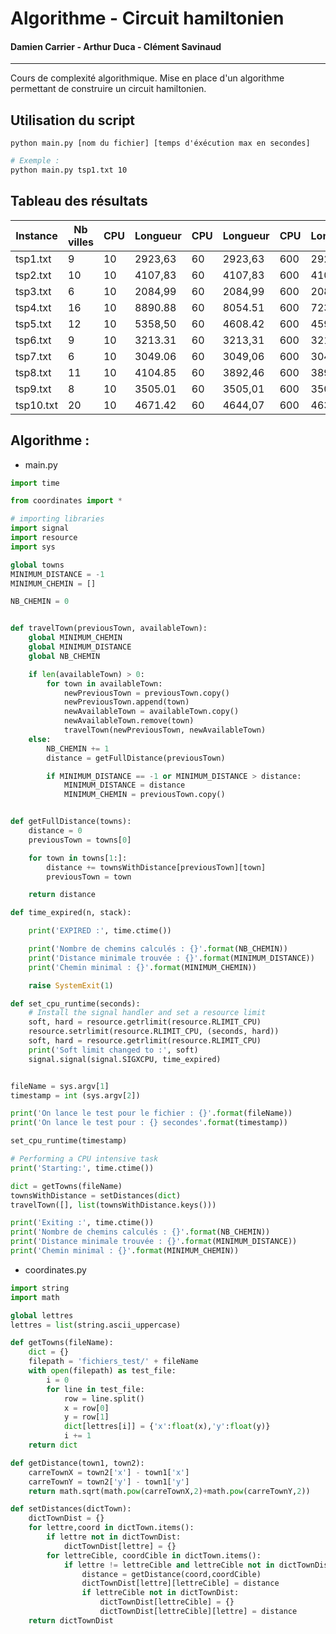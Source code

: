 # Algorithme - Circuit hamiltonien
#### Damien Carrier - Arthur Duca - Clément Savinaud

---

Cours de complexité algorithmique.
Mise en place d'un algorithme permettant de construire un circuit hamiltonien.

## Utilisation du script
```text
python main.py [nom du fichier] [temps d'éxécution max en secondes]
```

```bash
# Exemple : 
python main.py tsp1.txt 10
```

## Tableau des résultats

| Instance  | Nb villes | CPU  | Longueur | CPU  | Longueur | CPU  | Longueur |
| --------- | --------- | ---- | -------- | ---- | -------- | ---- | -------- |
| tsp1.txt  | 9         | 10   | 2923,63  | 60   | 2923,63  | 600  | 2923,63  |
| tsp2.txt  | 10        | 10   | 4107,83  | 60   | 4107,83  | 600  | 4107,83  |
| tsp3.txt  | 6         | 10   | 2084,99  | 60   | 2084,99  | 600  | 2084,99  |
| tsp4.txt  | 16        | 10   | 8890.88  | 60   | 8054.51  | 600  | 7238.65  |
| tsp5.txt  | 12        | 10   | 5358,50  | 60   | 4608.42  | 600  | 4592.72  |
| tsp6.txt  | 9         | 10   | 3213.31  | 60   | 3213,31  | 600  | 3213.31  |
| tsp7.txt  | 6         | 10   | 3049.06  | 60   | 3049,06  | 600  | 3049,06  |
| tsp8.txt  | 11        | 10   | 4104.85  | 60   | 3892,46  | 600  | 3892.46  |
| tsp9.txt  | 8         | 10   | 3505.01  | 60   | 3505,01  | 600  | 3505,01  |
| tsp10.txt | 20        | 10   | 4671.42  | 60   | 4644,07  | 600  | 4631,37  |

## Algorithme :

* main.py
```python
import time

from coordinates import *

# importing libraries
import signal
import resource
import sys

global towns
MINIMUM_DISTANCE = -1
MINIMUM_CHEMIN = []

NB_CHEMIN = 0


def travelTown(previousTown, availableTown):
    global MINIMUM_CHEMIN
    global MINIMUM_DISTANCE
    global NB_CHEMIN

    if len(availableTown) > 0:
        for town in availableTown:
            newPreviousTown = previousTown.copy()
            newPreviousTown.append(town)
            newAvailableTown = availableTown.copy()
            newAvailableTown.remove(town)
            travelTown(newPreviousTown, newAvailableTown)
    else:
        NB_CHEMIN += 1
        distance = getFullDistance(previousTown)

        if MINIMUM_DISTANCE == -1 or MINIMUM_DISTANCE > distance:
            MINIMUM_DISTANCE = distance
            MINIMUM_CHEMIN = previousTown.copy()


def getFullDistance(towns):
    distance = 0
    previousTown = towns[0]

    for town in towns[1:]:
        distance += townsWithDistance[previousTown][town]
        previousTown = town

    return distance

def time_expired(n, stack):

    print('EXPIRED :', time.ctime())

    print('Nombre de chemins calculés : {}'.format(NB_CHEMIN))
    print('Distance minimale trouvée : {}'.format(MINIMUM_DISTANCE))
    print('Chemin minimal : {}'.format(MINIMUM_CHEMIN))

    raise SystemExit(1)

def set_cpu_runtime(seconds):
    # Install the signal handler and set a resource limit
    soft, hard = resource.getrlimit(resource.RLIMIT_CPU)
    resource.setrlimit(resource.RLIMIT_CPU, (seconds, hard))
    soft, hard = resource.getrlimit(resource.RLIMIT_CPU)
    print('Soft limit changed to :', soft)
    signal.signal(signal.SIGXCPU, time_expired)


fileName = sys.argv[1]
timestamp = int (sys.argv[2])

print('On lance le test pour le fichier : {}'.format(fileName))
print('On lance le test pour : {} secondes'.format(timestamp))

set_cpu_runtime(timestamp)

# Performing a CPU intensive task
print('Starting:', time.ctime())

dict = getTowns(fileName)
townsWithDistance = setDistances(dict)
travelTown([], list(townsWithDistance.keys()))

print('Exiting :', time.ctime())
print('Nombre de chemins calculés : {}'.format(NB_CHEMIN))
print('Distance minimale trouvée : {}'.format(MINIMUM_DISTANCE))
print('Chemin minimal : {}'.format(MINIMUM_CHEMIN))
```

* coordinates.py
```python
import string
import math

global lettres
lettres = list(string.ascii_uppercase)

def getTowns(fileName):
    dict = {}
    filepath = 'fichiers_test/' + fileName
    with open(filepath) as test_file:
        i = 0
        for line in test_file:
            row = line.split()
            x = row[0]
            y = row[1]
            dict[lettres[i]] = {'x':float(x),'y':float(y)}
            i += 1
    return dict

def getDistance(town1, town2):
    carreTownX = town2['x'] - town1['x']
    carreTownY = town2['y'] - town1['y']
    return math.sqrt(math.pow(carreTownX,2)+math.pow(carreTownY,2))

def setDistances(dictTown):
    dictTownDist = {}
    for lettre,coord in dictTown.items():
        if lettre not in dictTownDist:
            dictTownDist[lettre] = {}
        for lettreCible, coordCible in dictTown.items():
            if lettre != lettreCible and lettreCible not in dictTownDist[lettre]:
                distance = getDistance(coord,coordCible)
                dictTownDist[lettre][lettreCible] = distance
                if lettreCible not in dictTownDist:
                    dictTownDist[lettreCible] = {}
                    dictTownDist[lettreCible][lettre] = distance
    return dictTownDist
```